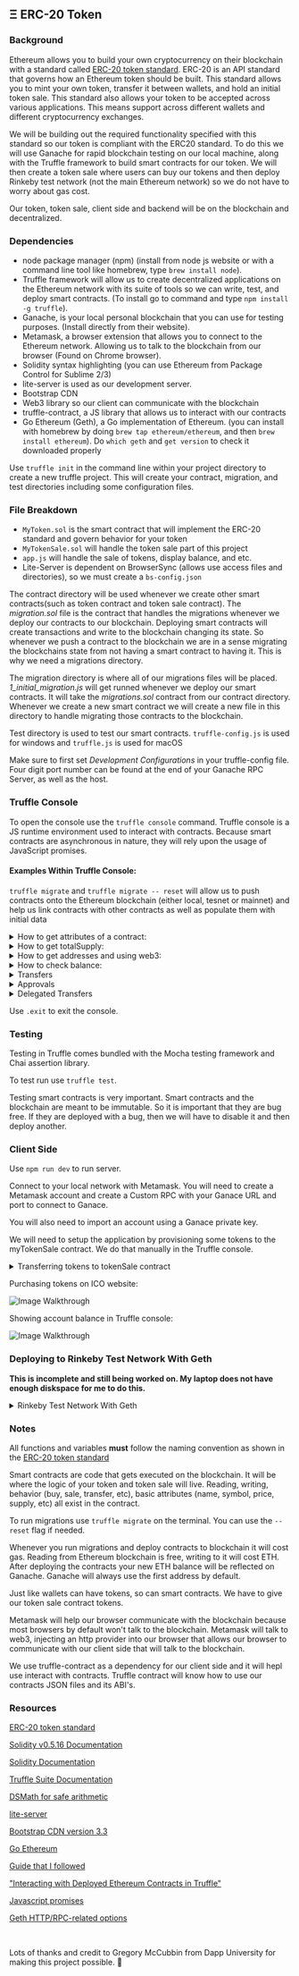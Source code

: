 ## Ξ ERC-20 Token 

### Background

Ethereum allows you to build your own cryptocurrency on their blockchain with a standard called [ERC-20 token standard](https://github.com/ethereum/EIPs/blob/master/EIPS/eip-20.md). ERC-20 is an API standard that governs how an Ethereum token should be built. This standard allows you to mint your own token, transfer it between wallets, and hold an initial token sale. This standard also allows your token to be accepted across various applications. This means support across different wallets and different cryptocurrency exchanges. 

We will be building out the required functionality specified with this standard so our token is compliant with the ERC20 standard. To do this we will use Ganache for rapid blockchain testing on our local machine, along with the Truffle framework to build smart contracts for our token. We will then create a token sale where users can buy our tokens and then deploy Rinkeby test network (not the main Ethereum network) so we do not have to worry about gas cost.

Our token, token sale, client side and backend will be on the blockchain and decentralized. 

### Dependencies

- node package manager (npm) (install from node js website or with a command line tool like homebrew, type `brew install node`).
- Truffle framework will allow us to create decentralized applications on the Ethereum network with its suite of tools so we can write, test, and deploy smart contracts. (To install go to command and type `npm install -g truffle`).
- Ganache, is your local personal blockchain that you can use for testing purposes. (Install directly from their website).
- Metamask, a browser extension that allows you to connect to the Ethereum network. Allowing us to talk to the blockchain from our browser (Found on Chrome browser).
- Solidity syntax highlighting (you can use Ethereum from Package Control for Sublime 2/3)
- lite-server is used as our development server.
- Bootstrap CDN
- Web3 library so our client can communicate with the blockchain
- truffle-contract, a JS library that allows us to interact with our contracts
- Go Ethereum (Geth), a Go implementation of Ethereum. (you can install with homebrew by doing `brew tap ethereum/ethereum`, and then `brew install ethereum`). Do `which geth` and `get version` to check it downloaded properly


Use `truffle init` in the command line within your project directory to create a new truffle project. This will create your contract, migration, and test directories including some configuration files.

<!-- ### Build

the approve function will let us approve a delegated transfer, the amount being transferred will be stored in an allowance. transferForm will allow us to execute that transfer.  --> 



### File Breakdown

- `MyToken.sol` is the smart contract that will implement the ERC-20 standard and govern behavior for your token
- `MyTokenSale.sol` will handle the token sale part of this project
- `app.js` will handle the sale of tokens, display balance, and etc.
- Lite-Server is dependent on BrowserSync (allows use access files and directories), so we must create a `bs-config.json`


The contract directory will be used whenever we create other smart contracts(such as token contract and token sale contract). The *migration.sol* file is the contract that handles the migrations whenever we deploy our contracts to our blockchain. Deploying smart contracts will create transactions and write to the blockchain changing its state. So whenever we push a contract to the blockchain we are in a sense migrating the blockchains state from not having a smart contract to having it. This is why we need a migrations directory.

The migration directory is where all of our migrations files will be placed. *1_initial_migration.js* will get runned whenever we deploy our smart contracts. It will take the *migrations.sol* contract from our contract directory. Whenever we create a new smart contract we will create a new file in this directory to handle migrating those contracts to the blockchain. 

Test directory is used to test our smart contracts. 
`truffle-config.js` is used for windows and `truffle.js` is used for macOS

Make sure to first set *Development Configurations* in your truffle-config file. Four digit port number can be found at the end of your Ganache RPC Server, as well as the host.

### Truffle Console

To open the console use the `truffle console` command. Truffle console is a JS runtime environment used to interact with contracts. Because smart contracts are asynchronous in nature, they will rely upon the usage of JavaScript promises.

#### Examples Within Truffle Console: 

`truffle migrate` and `truffle migrate -- reset` will allow us to push contracts onto the Ethereum blockchain (either local, tesnet or mainnet) and help us link contracts with other contracts as well as populate them with initial data


<details>
<summary>How to get attributes of a contract:</summary>
<br>

> First create a tokenInstance by doing,`MyToken.deployed().then(function(instance){tokenInstance=instance})`, `MyToken.deployed()` will give us a deployed instance of our contract. We then save the value of that instance into the variable `tokenInstance`. `.deployed()` will return a promise, when the promise completes we call the `then()` function. We will get a deployed instance of our contract and set it to `tokenInstance`. Note, `MyToken` was created in our migrations.

> We can also view the token instance by entering `tokenInstance` into our console.

> After we have the instance of our contract we can use `tokenInstance.address` to get the address of our smart contract. 

> All the following were declared in our `MyToken.sol` file:
> `tokenInstance.name()` will return the name of our token.
> `tokenInstance.symbol()` will return the symbol of our token.
> `tokenInstance.standard()` will return the standard of our token.
</details>

<details>
<summary>How to get totalSupply:</summary>
<br>

> We can then use the `tokenInstance` to find its total supply. 
> `tokenInstance.totalSupply().then(function(s){totalSupply=s})` the `totalSupply` will return the total supply of your token. JavaScript will give us a BigNumber type, since we are returning units that are too large for JS to handle.
> `totalSupply.toNumber()` will also return our total supply. 

> When our `MyToken.sol` contract got deployed our constructor was executed which took `_initalSupply` as a parameter and set the `totalSupply` with it. `_initalSupply` was passed in our `_deploy_contracts.js`.
In the same constructor we also set the initial supply equal to the balance of the administrator, the one that deployed it.
</details>


<details>
<summary>How to get addresses and using web3:</summary>
<br>

> web3 is a library that allows us to interact with the blockchain.

>Use `web3.eth.accounts()` to see all accounts/addresses that are available. 

> `web3.eth.accounts[0]` will show the account found at index 0 of accounts. 

> Use of `web3.eth.accounts()` and `web3.eth.accounts[0]` is deprecated in newer versions of Solidity. Instead use `accounts = web3.eth.getAccounts()` and `web3.eth.getAccounts().then(function(s) {first = s[0];});` then, `first` respectively to get address of first.

> Doing `web3.eth.getAccounts().then(function(acc){ accounts = acc })`, then `accounts[0]` `accounts[1]`, etc.
> will give account addresses by index. 

</details>


<details>
<summary>How to check balance:</summary>
<br>

> First we need to get an account to its check balance .
> `web3.eth.getAccounts().then(function(s) {admin = s[0];});`, admin will contain our account address. 
> Note: admin is the address that contains the initial supply, this is the 0 index, because Ganache uses the first address (0 index) as default.

> We can then do `tokenInstance.balanceOf(admin)` to view the supply of admin.

> `tokenInstance.balanceOf(admin).then(function(bal){balance = bal;})`, then `balance.toNumber()` to also view the supply of admin.

</details>



<details>
<summary>Transfers</summary>
<br>

> First we get an account that will receive tokens from the transfer. 
> `web3.eth.getAccounts().then(function(s) {receiver = s[1];});`, this will set our receiver to the address at s[1].

> We can then call a transfer by doing `tokenInstance.transfer(receiver, 1, {from:admin})`. This transfers one token from the admin account to the receiver's account. On completion it will print a receipt.

> We can then check the balance of the receiver, which has increased by 1, with `tokenInstance.balanceOf(receiver)` and the balance of admin, which has decreased by 1, by  `tokenInstance.balanceOf(admin)` which has decreased by 1.

</details>


<details>
<summary>Approvals</summary>
<br>

> First do, `web3.eth.getAccounts().then(function(acc){ accounts = acc })` to access account addresses by index. 

> `tokenInstance.approve(accounts[1], 100, {from: admin})` will trigger an approval on accounts[1] for 100 tokens and create a receipt. 

> `tokenInstance.allowance(accounts[0], accounts[1])` to check allowance that was approved for expenditure. This is saying accounts[1] is allowed to spend a certain amount of tokens on accounts[0] behalf. Following the syntax of 
> `mapping(address => mapping(address => uint256)) public allowance` 
</details>




<details>
<summary>Delegated Transfers</summary>
<br>

> First do, `web3.eth.getAccounts().then(function(acc){ accounts = acc })` to access account addresses by index.

> Set addresses for a fromAccount, toAccount, and spendingAccount
> `fromAccount = accounts[2]`
> `toAccount = accounts[3]`
> `spendingAccount = accounts[4]`
> Next, transfer tokens to your fromAccount by doing `tokenInstance.transfer(fromAccount, 100, {from: accounts[0]})` and check that it has tokens by doing `tokenInstance.balanceOf(fromAccount)`

> Then, we will need to approve spendingAccount to spend tokens on the fromAccounts behalf. We will do this by doing: `tokenInstance.approve(spendingAccount, 10, {from: fromAccount})`.

> Lastly, we will trigger the delegated transfer by: `tokenInstance.transferFrom(fromAccount, toAccount, 10, {from: spendingAccount})`

> Allowance of `spendingAccount` should not be 0. You can check by doing `tokenInstance.allowance(fromAccount, spendingAccount)` and the balance of `toAccount` should have increased by 10. You can check by doing `tokenInstance.balanceOf(toAccount)`.

</details>

Use `.exit` to exit the console.

### Testing

Testing in Truffle comes bundled with the Mocha testing framework and Chai assertion library.

To test run use `truffle test`. 

Testing smart contracts is very important. Smart contracts and the blockchain are meant to be immutable. So it is important that they are bug free. If they are deployed with a bug, then we will have to disable it and then deploy another.

### Client Side

Use `npm run dev` to run server.

Connect to your local network with Metamask. You will need to create a Metamask account and create a Custom RPC with your Ganace URL and port to connect to Ganace.

You will also need to import an account using a Ganace private key.

We will need to setup the application by provisioning some tokens to the myTokenSale contract. We do that manually in the Truffle console.


<details>
<summary>Transferring tokens to tokenSale contract</summary>
<br>

> Do `MyTokenSale.deployed().then(function(i){tokenSale=i});` to get tokenSale, enter `tokenSale` to view tokenSale data.

> Do `MyToken.deployed().then(function(i){token=i});` to get tokenSale, enter `token` to view tokenSale data.

> set tokens available `tokenAvailable = 750000`.

> set admin account that contains all tokens 
> `web3.eth.getAccounts().then(function(acc){ accounts = acc });`
> `admin = accounts[0];`

> transfer token from admin account to tokenSale address and a receipt should print.
>`token.transfer(tokenSale.address, tokenAvailable, {from: admin})`

> After transferring tokens from admin account to tokensSaleContract, admin account should have 250000 tokens and this amount should display in our MyToken ICO SALE page.

> Check balance `token.balanceOf(tokenSale.address)`

</details>

Purchasing tokens on ICO website:

![Image Walkthrough](./images/tokenSaleSite.gif)

Showing account balance in Truffle console:

![Image Walkthrough](./images/newbalanceInTruffle.gif)


### Deploying to Rinkeby Test Network With Geth

**This is incomplete and still being worked on. My laptop does not have enough diskspace for me to do this.**

<details>
<summary>Rinkeby Test Network With Geth</summary>
<br>

There are different test networks we can use. We will be using the Rinkeby Test Network.

First we need to connect our Geth node to the test network.

Unlike Ganache, Geth is a full blown Ethereum node and we will use it to connect to the Rinkeby test network. As a node when we are connected to the ETH network we are participating in the network.

run our Geth node with the rinkeby network by doing:
`geth --rinkeby --http --http.api="personal,eth,network,web3,net" --ipcpath "~/Library/Ethereum/geth.ipc"`
specify libraries that we want to use with http.api and the installation path with ipcpath. When we connect to the rinkeby network we need to get all the data and wait for it to download. So after running command for the first time there will significant activity and it will need **a lot of disk space**. 

open the console with `geth attach`. 
Run `eth.synching`, our current block number should sync up to the highest block number. That way we know our node has completely synced with the network.

create a new account on the Rinkeby network with `geth --rinkeby account new` this will give you an account address.

my address -> 0x59e700901aF64155015F177231b47f4E553bf017

Since we cannot mine Ether on the Rinkeby test network (since its only a test network), we need to request Ether from a Rinkeby Ether Faucet. This way we can fund our accounts to deploy our smart contracts. A faucet is a smart contract that can dispense Ether. Go to `faucet.rinkeby.io` to request Ether to your account address.

use `eth.balanceOf(accounts[0])` to check accounts balance

Make sure to have your truffle project configured to deploy our contracts to the Rinkeby network.

we need to unlock our account in order to deploy, basically giving our account permission to deploy.
`personal.unlockAccount(eth.accounts[0], null, 1200)`, here we use the personal library, account 0, null password (it will ask you for a password again) and the account will be unlocked for 1200 seconds.

Geth has to be done syncing in order to deploy contracts. Check using `eth.syncing`, it should return false. 


Do `truffle migrate --reset --compile-all --network rinkeby`
We configured the network in our truffle-config file. So, it knows to use the rinkeby network. After our contracts migrate you should see the transactions in the Geth node sync process. They also will be reflected in our contrats .json file. 

We will need to give our tokensale contrat some tokens on the Rinkeby network. So first we will need a deployed instance of our token sale contract so we can transfer tokens. We do this in the Geth console with the Web3 library.

First, open the geth console by doing `geth attach`, and then we keep track of our admin by `var admin = eth.accounts[0]`.

Set `var tokensAvailable = 750000`. Get the tokensSale address which we can find in contracts/MyTokenSale.json. In the networks array and is the address value for the Rinkeby network port 4 key.

set `var tokenSaleAddress = 0x0`.

</details>

### Notes

All functions and variables **must** follow the naming convention as shown in the [ERC-20 token standard](https://github.com/ethereum/EIPs/blob/master/EIPS/eip-20.md)

Smart contracts are code that gets executed on the blockchain. It will be where the logic of your token and token sale will live. Reading, writing, behavior (buy, sale, transfer, etc), basic attributes (name, symbol, price, supply, etc) all exist in the contract.

To run migrations use `truffle migrate`  on the terminal. You can use the `--reset` flag if needed. 

Whenever you run migrations and deploy contracts to blockchain it will cost gas. Reading from Ethereum blockchain is free, writing to it will cost ETH.
After deploying the contracts your new ETH balance will be reflected on Ganache. Ganache will always use the first address by default.

Just like wallets can have tokens, so can smart contracts. We have to give our token sale contract tokens.

Metamask will help our browser communicate with the blockchain because most browsers by default won't talk to the blockchain.
Metamask will talk to web3, injecting an http provider into our browser that allows our browser to communicate with our client side that will talk to the blockchain.

We use truffle-contract as a dependency for our client side and it will hepl use interact with contracts. Truffle contract will know how to use our contracts JSON files and its ABI's.




 
### Resources

[ERC-20 token standard  ](https://github.com/ethereum/EIPs/blob/master/EIPS/eip-20.md)

[Solidity v0.5.16 Documentation](https://docs.soliditylang.org/en/v0.5.16/)

[Solidity Documentation](https://docs.soliditylang.org/en/develop/)

[Truffle Suite Documentation](https://trufflesuite.com/docs/index.html)

[DSMath for safe arithmetic](https://github.com/dapphub/ds-math)

[lite-server](https://github.com/johnpapa/lite-server)

[Bootstrap CDN version 3.3](https://getbootstrap.com/docs/3.3/getting-started/#download)

[Go Ethereum](https://github.com/ethereum/go-ethereum)

[Guide that I followed](https://www.youtube.com/watch?v=044h0ZI-fDI&list=PLS5SEs8ZftgWFuKg2wbm_0GLV0Tiy1R-n&index=3)

["Interacting with Deployed Ethereum Contracts in Truffle"](https://medium.com/@blockchain101/interacting-with-deployed-ethereum-contracts-in-truffle-39d7c7040455)

[Javascript promises](https://medium.com/javascript-scene/master-the-javascript-interview-what-is-a-promise-27fc71e77261)

[Geth HTTP/RPC-related options](https://ethereum.stackexchange.com/questions/97324/go-ethereum-geth-run-error-flag-provided-but-not-defined-http-port)

<br/>

Lots of thanks and credit to Gregory McCubbin from Dapp University for making this project possible. 🙏

